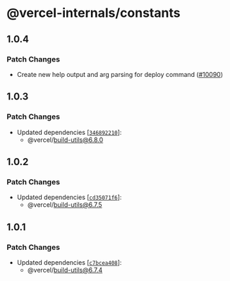 # @vercel-internals/constants

## 1.0.4

### Patch Changes

- Create new help output and arg parsing for deploy command ([#10090](https://github.com/khulnasoft-lab/devship/pull/10090))

## 1.0.3

### Patch Changes

- Updated dependencies [[`346892210`](https://github.com/khulnasoft-lab/devship/commit/3468922108f411482a72acd0331f0f2ee52a6d4c)]:
  - @vercel/build-utils@6.8.0

## 1.0.2

### Patch Changes

- Updated dependencies [[`cd35071f6`](https://github.com/khulnasoft-lab/devship/commit/cd35071f609d615d47bc04634c123b33768436cb)]:
  - @vercel/build-utils@6.7.5

## 1.0.1

### Patch Changes

- Updated dependencies [[`c7bcea408`](https://github.com/khulnasoft-lab/devship/commit/c7bcea408131df2d65338e50ce319a6d8e4a8a82)]:
  - @vercel/build-utils@6.7.4
